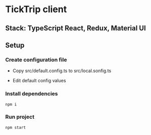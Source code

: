 # TickTrip client

## Stack: TypeScript React, Redux, Material UI

## Setup

### Create configuration file

- Copy src/default.config.ts to src/local.sonfig.ts

- Edit default config values

### Install dependencies

```
npm i
```

### Run project

```
npm start
```
